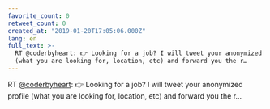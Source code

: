 ```yaml
---
favorite_count: 0
retweet_count: 0
created_at: "2019-01-20T17:05:06.000Z"
lang: en
full_text: >-
  RT @coderbyheart: 👉 Looking for a job? I will tweet your anonymized profile
  (what you are looking for, location, etc) and forward you the r…
---
```


RT [@coderbyheart](https://twitter.com/coderbyheart): 👉 Looking for a job? I
will tweet your anonymized profile (what you are looking for, location, etc) and
forward you the r…
